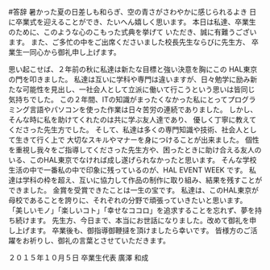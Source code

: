 #答辞
暑かった夏の日差しも和らぎ、空の青さがさわやかに感じられるよき 日に卒業式を迎えることができ、たいへん嬉しく思います。 
本日は私達、卒業生のために、このような心のこもった式典を挙げて いただき、誠に有難うございます。 また、ご多忙の中をご出席くださいました校長先生ならびに先生方、 卒業生一同心から御礼申し上げます。
 
思い起こせば、２年前の秋に私達は新たな目標と強い決意を胸にこの HAL東京の門を叩きました。 私達は互いに学科や専門は違いますが、日々勉学に励み新たな可能性を見出し、一社会人として立派に働いて行こうという思いは皆同じ 気持ちでした。
この２年間、ITの知識がまったくなかった私にとってプログラミング言語やパソコンを使った作業は日々苦労の連続でありました。
しかし、そんな時に私を助けてくれたのは共に学ぶ友人達であり、 優しく丁寧に教えてくださった先生方でした。 そして、私達は多くの専門知識や技術、社会人として生きて行く上で 大切なスキルやマナーを身につけることが出来ました。
個性を重視し我々をご指導してくださった先生方や、困ったときに助け合える友人のいる、このHAL東京でなければ成し遂げられなかったと思います。
そんな学校生活の中で一番私の中で印象に残っているのが、HAL EVENT WEEK です。
私達は学科の枠を超え、互いに協力して作品の制作に取り組み、結果を残すことができました。 金賞を受賞できたことは一生の宝です。 私達は、このHAL東京が母校であることを誇りに、それぞれの分野で頑張っていきたいと思います。 
「美しいモノ」「楽しいコト」「幸せなココロ」を追求することを忘れず、夢を持ち続けます。
先生方、今日まで、本当にお世話になりました。改めて御礼を申し上げます。
卒業後も、御指導御鞭撻を頂けましたら幸いです。
皆様方のご活躍をお祈りし、御礼の言葉とさせていただきます。 
  
２０１５年１０月５日 卒業生代表 廣澤 和成
